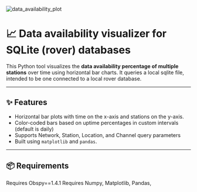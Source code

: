
![data_availability_plot](https://github.com/user-attachments/assets/70a4b08e-bf56-4379-969f-4cbee6ef8ec0)

# 📈 Data availability visualizer for SQLite (rover) databases

This Python tool visualizes the **data availability percentage of multiple stations** over time using horizontal bar charts. It queries a local sqlite file, intended to be one connected to a local rover database. 

---

## ✨ Features

- Horizontal bar plots with time on the x-axis and stations on the y-axis.
- Color-coded bars based on uptime percentages in custom intervals (default is daily)
- Supports Network, Station, Location, and Channel query parameters
- Built using `matplotlib` and `pandas`.

---

## 📦 Requirements

Requires Obspy==1.4.1
Requires Numpy, Matplotlib, Pandas, 
